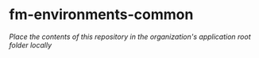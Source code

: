 # fm-environments-common

*Place the contents of this repository in the organization's application root folder locally*
